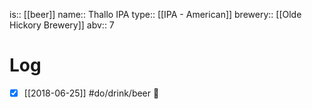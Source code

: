 is:: [[beer]]
name:: Thallo IPA
type:: [[IPA - American]]
brewery:: [[Olde Hickory Brewery]]
abv:: 7

# Log
- [x] [[2018-06-25]] #do/drink/beer 🤞
